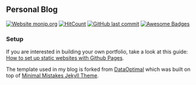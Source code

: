 ## Personal Blog

[![Website monip.org](https://img.shields.io/website-up-down-green-red/http/monip.org.svg)](https://pinarkaymaz6.github.io/)
[![HitCount](http://hits.dwyl.com/pinarkaymaz6/Recommender-Systems.svg)](http://hits.dwyl.com/pinarkaymaz6/pinarkaymaz6.github.io)
[![GitHub last commit](https://img.shields.io/github/last-commit/pinarkaymaz6/pinarkaymaz6.github.io.svg?style=flat)]()
[![Awesome Badges](https://img.shields.io/badge/badges-awesome-green.svg)](https://github.com/Naereen/badges)


### Setup
If you are interested in building your own portfolio, take a look at this guide: [How to set up static websites with Github Pages](https://pinarkaymaz6.github.io/githubpages/). 

The template used in my blog is forked from [DataOptimal](https://github.com/dataoptimal/dataoptimal.github.io) which was built on top of [Minimal Mistakes Jekyll Theme](https://mmistakes.github.io/minimal-mistakes/).
